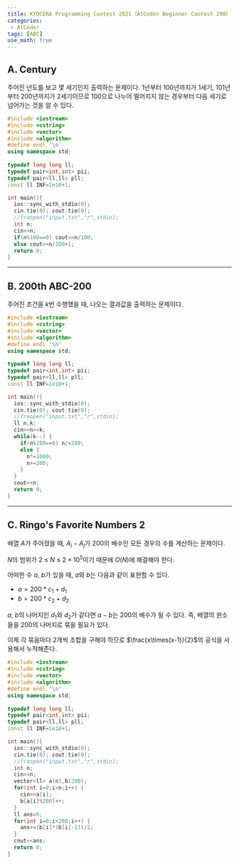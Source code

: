 ```yaml
---
title: KYOCERA Programming Contest 2021（AtCoder Beginner Contest 200）
categories:
 - AtCoder
tags: [ABC]
use_math: true
---
```

## A. Century

주어진 년도를 보고 몇 세기인지 출력하는 문제이다.
1년부터 100년까지가 1세기, 101년부터 200년까지가 2세기이므로 100으로 나누어 떨어지지 않는 경우부터 다음 세기로 넘어가는 것을 알 수 있다.
```cpp
#include <iostream>
#include <cstring>
#include <vector>
#include <algorithm>
#define endl '\n'
using namespace std;
 
typedef long long ll;
typedef pair<int,int> pii;
typedef pair<ll,ll> pll;
const ll INF=1e10+1;

int main(){
  ios::sync_with_stdio(0);
  cin.tie(0); cout.tie(0);
  //freopen("input.txt","r",stdin);
  int n;
  cin>>n;
  if(n%100==0) cout<<n/100;
  else cout<<n/100+1;
  return 0;
}
```
---

## B. 200th ABC-200

주어진 조건을 $k$번 수행했을 때, 나오는 결과값을 출력하는 문제이다.
```cpp
#include <iostream>
#include <cstring>
#include <vector>
#include <algorithm>
#define endl '\n'
using namespace std;
 
typedef long long ll;
typedef pair<int,int> pii;
typedef pair<ll,ll> pll;
const ll INF=1e10+1;

int main(){
  ios::sync_with_stdio(0);
  cin.tie(0); cout.tie(0);
  //freopen("input.txt","r",stdin);
  ll n,k;
  cin>>n>>k;
  while(k--) {
    if(n%200==0) n/=200;
    else {
      n*=1000;
      n+=200;
    }
  }
  cout<<n;
  return 0;
}
```
---

## C. Ringo's Favorite Numbers 2

배열 $A$가 주어졌을 때, $A_i-A_j$가 200의 배수인 모든 경우의 수를 계산하는 문제이다.

$N$의 범위가 2 ≤ $N$ ≤ $2×10^5$이기 때문에 $O(N)$에 해결해야 한다.

어떠한 수 $a$, $b$가 있을 때, $a$와 $b$는 다음과 같이 표현할 수 있다.

- $a = 200*c_1+d_1$
- $b = 200*c_2+d_2$

$a$, $b$의 나머지인 $d_1$와 $d_2$가 같다면 $a-b$는 200의 배수가 될 수 있다. 즉, 배열의 원소들을 200의 나머지로 묶을 필요가 있다.

이제 각 묶음마다 2개씩 조합을 구해야 하므로 $\frac{x\times(x-1)}{2}$의 공식을 사용해서 누적해준다.

```cpp
#include <iostream>
#include <cstring>
#include <vector>
#include <algorithm>
#define endl '\n'
using namespace std;
 
typedef long long ll;
typedef pair<int,int> pii;
typedef pair<ll,ll> pll;
const ll INF=1e10+1;

int main(){
  ios::sync_with_stdio(0);
  cin.tie(0); cout.tie(0);
  //freopen("input.txt","r",stdin);
  int n;
  cin>>n;
  vector<ll> a(n),b(200);
  for(int i=0;i<n;i++) {
    cin>>a[i];
    b[a[i]%200]++;
  }
  ll ans=0;
  for(int i=0;i<200;i++) {
    ans+=(b[i]*(b[i]-1))/2;
  }
  cout<<ans;
  return 0;
}
```